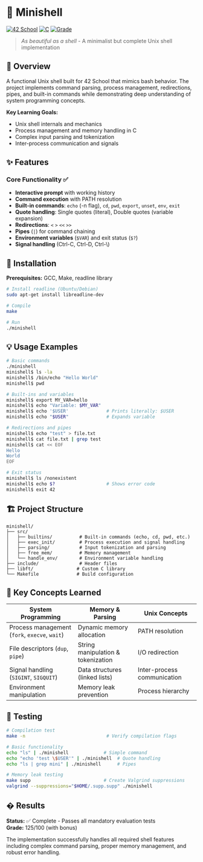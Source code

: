# 🐚 Minishell

[![42 School](https://img.shields.io/badge/42-School-000000?style=flat&logo=42&logoColor=white)](https://42.fr)
[![C](https://img.shields.io/badge/C-00599C?style=flat&logo=c&logoColor=white)](https://en.wikipedia.org/wiki/C_(programming_language))
[![Grade](https://img.shields.io/badge/Grade-125%2F100-success)](https://profile.intra.42.fr/)

> *As beautiful as a shell* - A minimalist but complete Unix shell implementation

## 📖 Overview

A functional Unix shell built for 42 School that mimics bash behavior. The project implements command parsing, process management, redirections, pipes, and built-in commands while demonstrating deep understanding of system programming concepts.

**Key Learning Goals:**
- Unix shell internals and mechanics
- Process management and memory handling in C
- Complex input parsing and tokenization
- Inter-process communication and signals

## ✨ Features

### Core Functionality ✅
- **Interactive prompt** with working history
- **Command execution** with PATH resolution
- **Built-in commands**: `echo` (-n flag), `cd`, `pwd`, `export`, `unset`, `env`, `exit`
- **Quote handling**: Single quotes (literal), Double quotes (variable expansion)
- **Redirections**: `<` `>` `<<` `>>` 
- **Pipes** (`|`) for command chaining
- **Environment variables** (`$VAR`) and exit status (`$?`)
- **Signal handling** (Ctrl-C, Ctrl-D, Ctrl-\\)

## 🚀 Installation

**Prerequisites:** GCC, Make, readline library
```bash
# Install readline (Ubuntu/Debian)
sudo apt-get install libreadline-dev

# Compile
make

# Run
./minishell
```

## 💡 Usage Examples

```bash
# Basic commands
./minishell
minishell$ ls -la
minishell$ /bin/echo "Hello World"
minishell$ pwd

# Built-ins and variables
minishell$ export MY_VAR=hello
minishell$ echo "Variable: $MY_VAR"
minishell$ echo '$USER'              # Prints literally: $USER
minishell$ echo "$USER"              # Expands variable

# Redirections and pipes
minishell$ echo "test" > file.txt
minishell$ cat file.txt | grep test
minishell$ cat << EOF
Hello
World
EOF

# Exit status
minishell$ ls /nonexistent
minishell$ echo $?                   # Shows error code
minishell$ exit 42
```

## 🏗 Project Structure

```
minishell/
├── src/
│   ├── builtins/          # Built-in commands (echo, cd, pwd, etc.)
│   ├── exec_init/         # Process execution and signal handling
│   ├── parsing/           # Input tokenization and parsing
│   ├── free_mem/          # Memory management
│   └── handle_env/        # Environment variable handling
├── include/               # Header files
├── libft/                # Custom C library
└── Makefile              # Build configuration
```

## 🧠 Key Concepts Learned

| **System Programming** | **Memory & Parsing** | **Unix Concepts** |
|----------------------|---------------------|------------------|
| Process management (`fork`, `execve`, `wait`) | Dynamic memory allocation | PATH resolution |
| File descriptors (`dup`, `pipe`) | String manipulation & tokenization | I/O redirection |
| Signal handling (`SIGINT`, `SIGQUIT`) | Data structures (linked lists) | Inter-process communication |
| Environment manipulation | Memory leak prevention | Process hierarchy |

## 🧪 Testing

```bash
# Compilation test
make -n                              # Verify compilation flags

# Basic functionality
echo "ls" | ./minishell             # Simple command
echo "echo 'test \$USER'" | ./minishell  # Quote handling
echo "ls | grep mini" | ./minishell      # Pipes

# Memory leak testing
make supp                           # Create Valgrind suppressions
valgrind --suppressions="$HOME/.supp.supp" ./minishell
```

## � Results

**Status:** ✅ Complete - Passes all mandatory evaluation tests  
**Grade:** 125/100 (with bonus)

The implementation successfully handles all required shell features including complex command parsing, proper memory management, and robust error handling.
